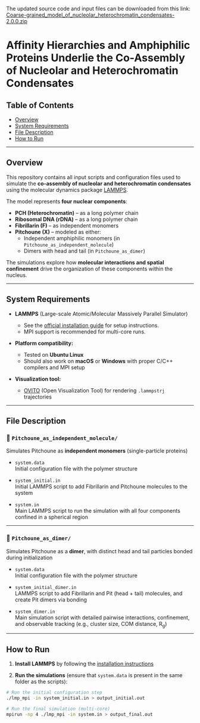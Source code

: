 The updated source code and input files can be downloaded from this link:
[Coarse-grained_model_of_nucleolar_heterochromatin_condensates-2.0.0.zip](https://github.com/user-attachments/files/20303025/Coarse-grained_model_of_nucleolar_heterochromatin_condensates-2.0.0.zip)

# Affinity Hierarchies and Amphiphilic Proteins Underlie the Co-Assembly of Nucleolar and Heterochromatin Condensates

## Table of Contents  
- [Overview](#overview)  
- [System Requirements](#system-requirements)  
- [File Description](#file-description)  
- [How to Run](#how-to-run)  

---

## Overview

This repository contains all input scripts and configuration files used to simulate the **co-assembly of nucleolar and heterochromatin condensates** using the molecular dynamics package [LAMMPS](https://www.lammps.org/).

The model represents **four nuclear components**:
- **PCH (Heterochromatin)** – as a long polymer chain
- **Ribosomal DNA (rDNA)** – as a long polymer chain
- **Fibrillarin (F)** – as independent monomers
- **Pitchoune (X)** – modeled as either:
  - Independent amphiphilic monomers (in `Pitchoune_as_independent_molecule`)
  - Dimers with head and tail (in `Pitchoune_as_dimer`)

The simulations explore how **molecular interactions and spatial confinement** drive the organization of these components within the nucleus.

---

## System Requirements

- **LAMMPS** (Large-scale Atomic/Molecular Massively Parallel Simulator)  
  - See the [official installation guide](https://docs.lammps.org/Install.html) for setup instructions.
  - MPI support is recommended for multi-core runs.

- **Platform compatibility:**  
  - Tested on **Ubuntu Linux**  
  - Should also work on **macOS** or **Windows** with proper C/C++ compilers and MPI setup

- **Visualization tool:**  
  - [OVITO](https://www.ovito.org/) (Open Visualization Tool) for rendering `.lammpstrj` trajectories

---

## File Description

### 📁 `Pitchoune_as_independent_molecule/`
Simulates Pitchoune as **independent monomers** (single-particle proteins)

- `system.data`  
  Initial configuration file with the polymer structure

- `system_initial.in`  
  Initial LAMMPS script to add Fibrillarin and Pitchoune molecules to the system

- `system.in`  
  Main LAMMPS script to run the simulation with all four components confined in a spherical region

---

### 📁 `Pitchoune_as_dimer/`
Simulates Pitchoune as a **dimer**, with distinct head and tail particles bonded during initialization

- `system.data`  
  Initial configuration file with the polymer structure

- `system_initial_dimer.in`  
  LAMMPS script to add Fibrillarin and Pit (head + tail) molecules, and create Pit dimers via bonding

- `system_dimer.in`  
  Main simulation script with detailed pairwise interactions, confinement, and observable tracking (e.g., cluster size, COM distance, R<sub>g</sub>)

---

## How to Run

1. **Install LAMMPS** by following the [installation instructions](https://docs.lammps.org/Install.html)

2. **Run the simulations** (ensure that `system.data` is present in the same folder as the scripts):

```bash
# Run the initial configuration step
./lmp_mpi -in system_initial.in > output_initial.out

# Run the final simulation (multi-core)
mpirun -np 4 ./lmp_mpi -in system.in > output_final.out
